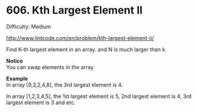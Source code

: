 # 606. Kth Largest Element II

Difficulty: Medium

http://www.lintcode.com/en/problem/kth-largest-element-ii/

Find K-th largest element in an array. and N is much larger than k.

**Notice**  
You can swap elements in the array

**Example**  
In array [9,3,2,4,8], the 3rd largest element is 4.

In array [1,2,3,4,5], the 1st largest element is 5, 2nd largest element is 4, 3rd largest element is 3 and etc.
